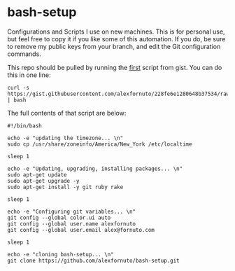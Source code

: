 bash-setup
==========

Configurations and Scripts I use on new machines. This is for personal use, but feel free to copy it if you like some of this automation. If you do, be sure to remove my public keys from your branch, and edit the Git configuration commands.

This repo should be pulled by running the [first](https://gist.github.com/alexfornuto/228fe6e1280648b37534) script from gist. You can do this in one line:

```
curl -s https://gist.githubusercontent.com/alexfornuto/228fe6e1280648b37534/raw/69c42f78ab145a742a1e672d6a3e1c7da34a502d/first.sh | bash
```

The full contents of that script are below:

```
#!/bin/bash

echo -e "updating the timezone... \n"
sudo cp /usr/share/zoneinfo/America/New_York /etc/localtime

sleep 1

echo -e "Updating, upgrading, installing packages... \n"
sudo apt-get update
sudo apt-get upgrade -y
sudo apt-get install -y git ruby rake

sleep 1

echo -e "Configuring git variables... \n"
git config --global color.ui auto
git config --global user.name alexfornuto
git config --global user.email alex@fornuto.com

sleep 1

echo -e "cloning bash-setup... \n"
git clone https://github.com/alexfornuto/bash-setup.git
```
